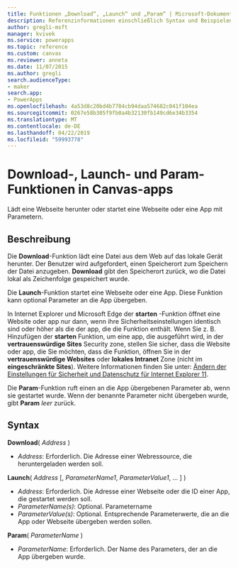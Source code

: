 ```yaml
---
title: Funktionen „Download“, „Launch“ und „Param“ | Microsoft-Dokumentation
description: Referenzinformationen einschließlich Syntax und Beispielen, für die Download-, Launch- und Param-Funktionen in Canvas-apps
author: gregli-msft
manager: kvivek
ms.service: powerapps
ms.topic: reference
ms.custom: canvas
ms.reviewer: anneta
ms.date: 11/07/2015
ms.author: gregli
search.audienceType:
- maker
search.app:
- PowerApps
ms.openlocfilehash: 4a53d8c20bd4b7784cb94daa574682c041f104ea
ms.sourcegitcommit: 0267e58b305f9fb0a4b32130fb149cd6e34b3354
ms.translationtype: MT
ms.contentlocale: de-DE
ms.lasthandoff: 04/22/2019
ms.locfileid: "59993778"
---
```

# <a name="download-launch-and-param-functions-in-canvas-apps"></a>Download-, Launch- und Param-Funktionen in Canvas-apps
Lädt eine Webseite herunter oder startet eine Webseite oder eine App mit Parametern.  

## <a name="description"></a>Beschreibung
Die **Download**-Funktion lädt eine Datei aus dem Web auf das lokale Gerät herunter. Der Benutzer wird aufgefordert, einen Speicherort zum Speichern der Datei anzugeben.  **Download** gibt den Speicherort zurück, wo die Datei lokal als Zeichenfolge gespeichert wurde.  

Die **Launch**-Funktion startet eine Webseite oder eine App.  Diese Funktion kann optional Parameter an die App übergeben.

In Internet Explorer und Microsoft Edge der **starten** -Funktion öffnet eine Website oder app nur dann, wenn ihre Sicherheitseinstellungen identisch sind oder höher als die der app, die die Funktion enthält. Wenn Sie z. B. Hinzufügen der **starten** Funktion, um eine app, die ausgeführt wird, in der **vertrauenswürdige Sites** Security zone, stellen Sie sicher, dass die Website oder app, die Sie möchten, dass die Funktion, öffnen Sie in der **vertrauenswürdige Websites** oder **lokales Intranet** Zone (nicht im **eingeschränkte Sites**). Weitere Informationen finden Sie unter: [Ändern der Einstellungen für Sicherheit und Datenschutz für Internet Explorer 11](https://support.microsoft.com/en-us/help/17479/windows-internet-explorer-11-change-security-privacy-settings).  

Die **Param**-Funktion ruft einen an die App übergebenen Parameter ab, wenn sie gestartet wurde. Wenn der benannte Parameter nicht übergeben wurde, gibt **Param** *leer* zurück.

## <a name="syntax"></a>Syntax
**Download**( *Address* )

* *Address*: Erforderlich.  Die Adresse einer Webressource, die heruntergeladen werden soll.

**Launch**( *Address* [, *ParameterName1*, *ParameterValue1*, ... ] )

* *Address*: Erforderlich.  Die Adresse einer Webseite oder die ID einer App, die gestartet werden soll.
* *ParameterName(s)*: Optional.  Parametername
* *ParameterValue(s)*: Optional.  Entsprechende Parameterwerte, die an die App oder Webseite übergeben werden sollen.

**Param**( *ParameterName* )

* *ParameterName*: Erforderlich.  Der Name des Parameters, der an die App übergeben wurde.

